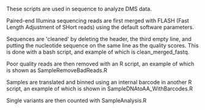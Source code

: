 These scripts are used in sequence to analyze DMS data. 

Paired-end Illumina sequencing reads are first merged with FLASH (Fast Length Adjustment of SHort reads) using the default software parameters.

Sequences are 'cleaned' by deleting the header, the third empty line, and putting the nucleotide sequence on the same line as the quality scores. 
This is done with a bash script, and example of which is clean_merged_fastq.

Poor quality reads are then removed with an R script, an example of which is shown as SampleRemoveBadReads.R

Samples are translated and binned using an internal barcode in another R script, an example of which is shown in SampleDNAtoAA_WithBarcodes.R

Single variants are then counted with SampleAnalysis.R
